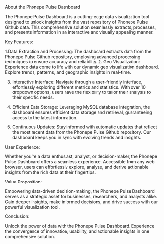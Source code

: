 About the Phonepe Pulse Dashboard

The Phonepe Pulse Dashboard is a cutting-edge data visualization tool designed to unlock insights from the vast repository of Phonepe Pulse Github data. This comprehensive solution seamlessly extracts, processes, and presents information in an interactive and visually appealing manner.

Key Features:

1.Data Extraction and Processing: The dashboard extracts data from the Phonepe Pulse Github repository, employing advanced processing techniques to ensure accuracy and       reliability.
2. Geo Visualization: Experience data come to life with our dynamic geo visualization dashboard. Explore trends, patterns, and geographic insights in real-time.

3. Interactive Interface: Navigate through a user-friendly interface, effortlessly exploring different metrics and statistics. With over 10 dropdown options, users have the flexibility to tailor their analysis to their specific needs.

4. Efficient Data Storage: Leveraging MySQL database integration, the dashboard ensures efficient data storage and retrieval, guaranteeing access to the latest information.

5. Continuous Updates: Stay informed with automatic updates that reflect the most recent data from the Phonepe Pulse Github repository. Our dashboard keeps you in sync with evolving trends and insights.

User Experience:

Whether you're a data enthusiast, analyst, or decision-maker, the Phonepe Pulse Dashboard offers a seamless experience. Accessible from any web browser, users can effortlessly explore, analyze, and derive actionable insights from the rich data at their fingertips.

Value Proposition:

Empowering data-driven decision-making, the Phonepe Pulse Dashboard serves as a strategic asset for businesses, researchers, and analysts alike. Gain deeper insights, make informed decisions, and drive success with our powerful visualization tool.

Conclusion:

Unlock the power of data with the Phonepe Pulse Dashboard. Experience the convergence of innovation, usability, and actionable insights in one comprehensive solution.
